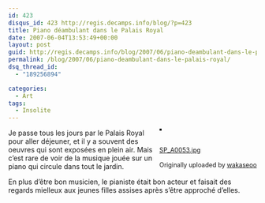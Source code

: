 ```yaml
---
id: 423
disqus_id: 423 http://regis.decamps.info/blog/?p=423
title: Piano déambulant dans le Palais Royal
date: 2007-06-04T13:53:49+00:00
layout: post
guid: http://regis.decamps.info/blog/2007/06/piano-deambulant-dans-le-palais-royal/
permalink: /blog/2007/06/piano-deambulant-dans-le-palais-royal/
dsq_thread_id:
  - "189256894"

categories:
  - Art
tags:
  - Insolite
---
```

<div style="float: right; margin-left: 10px; margin-bottom: 10px;">
  <a href="http://www.flickr.com/photos/wakaseoo/533348668/" title="photo sharing"><img src="http://farm2.static.flickr.com/1206/533348668_5211e37304_m.jpg" alt="" style="border: solid 2px #000000;" /></a><br /> <br /> <span style="font-size: 0.9em; margin-top: 0px;"><br /> <a href="http://www.flickr.com/photos/wakaseoo/533348668/">SP_A0053.jpg</a><br /> <br /> Originally uploaded by <a href="http://www.flickr.com/people/wakaseoo/">wakaseoo</a><br /> </span>
</div>

Je passe tous les jours par le Palais Royal pour aller déjeuner, et il y a souvent des oeuvres qui sont exposées en plein air. Mais c’est rare de voir de la musique jouée sur un piano qui circule dans tout le jardin.

En plus d’être bon musicien, le pianiste était bon acteur et faisait des regards mielleux aux jeunes filles assises après s’être approché d’elles.
